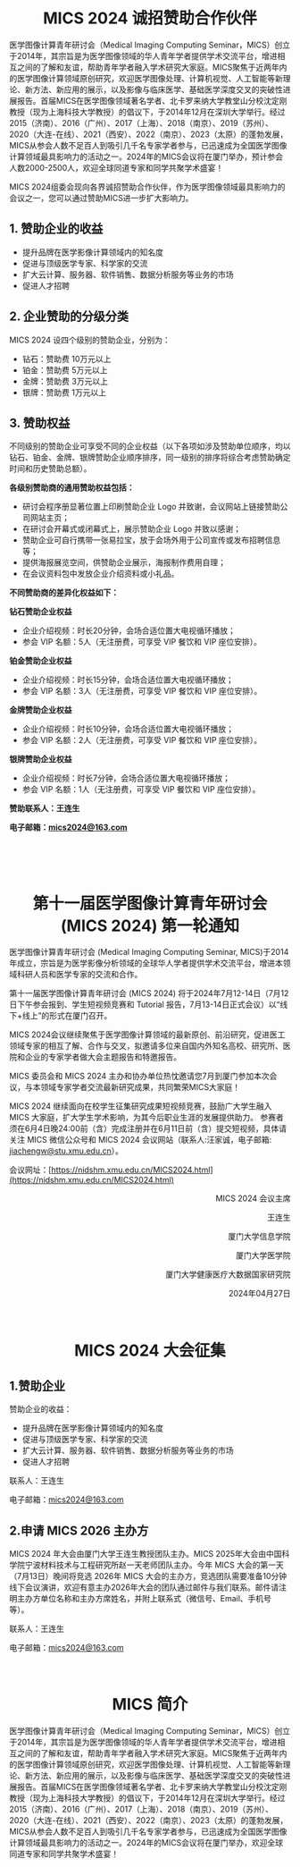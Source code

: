 <h1 align="center">MICS 2024 诚招赞助合作伙伴</h1>

医学图像计算青年研讨会（Medical Imaging Computing Seminar，MICS）创立于2014年，其宗旨是为医学图像领域的华人青年学者提供学术交流平台，增进相互之间的了解和友谊，帮助青年学者融入学术研究大家庭。MICS聚焦于近两年内的医学图像计算领域原创研究，欢迎医学图像处理、计算机视觉、人工智能等新理论、新方法、新应用的展示，以及影像与临床医学、基础医学深度交叉的突破性进展报告。首届MICS在医学图像领域著名学者、北卡罗来纳大学教堂山分校沈定刚教授（现为上海科技大学教授）的倡议下，于2014年12月在深圳大学举行。经过2015（济南）、2016（广州）、2017（上海）、2018（南京）、2019（苏州）、2020（大连-在线）、2021（西安）、2022（南京）、2023（太原）的蓬勃发展，MICS从参会人数不足百人到吸引几千名专家学者参与，已迅速成为全国医学图像计算领域最具影响力的活动之一。2024年的MICS会议将在厦门举办，预计参会人数2000-2500人，欢迎全球同道专家和同学共聚学术盛宴！

MICS 2024组委会现向各界诚招赞助合作伙伴，作为医学图像领域最具影响力的会议之一，您可以通过赞助MICS进一步扩大影响力。

## 1. 赞助企业的收益

- 提升品牌在医学影像计算领域内的知名度
- 促进与顶级医学专家、科学家的交流
- 扩大云计算、服务器、软件销售、数据分析服务等业务的市场
- 促进人才招聘

## 2. 企业赞助的分级分类

MICS 2024 设四个级别的赞助企业，分别为： 

- 钻石：赞助费 10万元以上
- 铂金：赞助费 5万元以上
- 金牌：赞助费 3万元以上
- 银牌：赞助费 1万元以上

## 3. 赞助权益
不同级别的赞助企业可享受不同的企业权益（以下各项如涉及赞助单位顺序，均以钻石、铂金、金牌、银牌赞助企业顺序排序，同一级别的排序将综合考虑赞助确定时间和历史赞助总额）。

**各级别赞助商的通用赞助权益包括：**

- 研讨会程序册显著位置上印刷赞助企业 Logo 并致谢，会议网站上链接赞助公司网站主页；
- 在研讨会开幕式或闭幕式上，展示赞助企业 Logo 并致以感谢；
- 赞助企业可自行携带一张易拉宝，放于会场外用于公司宣传或发布招聘信息等；
- 提供海报展览空间，供赞助企业展示，海报制作费用自理；
- 在会议资料包中发放企业介绍资料或小礼品。

**不同赞助商的差异化权益如下：**

**钻石赞助企业权益**

- 企业介绍视频：时长20分钟，会场合适位置大电视循环播放；
- 参会 VIP 名额：5人（无注册费，可享受 VIP 餐饮和 VIP 座位安排）。

**铂金赞助企业权益**

- 企业介绍视频：时长15分钟，会场合适位置大电视循环播放；
- 参会 VIP 名额：3人（无注册费，可享受 VIP 餐饮和 VIP 座位安排）。

**金牌赞助企业权益**

- 企业介绍视频：时长10分钟，会场合适位置大电视循环播放；
- 参会 VIP 名额：2人（无注册费，可享受 VIP 餐饮和 VIP 座位安排）。

**银牌赞助企业权益**

- 企业介绍视频：时长7分钟，会场合适位置大电视循环播放；
- 参会 VIP 名额：1人（无注册费，可享受 VIP 餐饮和 VIP 座位安排）。



**赞助联系人：王连生**

**电子邮箱：mics2024@163.com**

<br><br><br>




<h1 align="center">第十一届医学图像计算青年研讨会 (MICS 2024) 第一轮通知</h1>

医学图像计算青年研讨会 (Medical Imaging Computing Seminar, MICS)于2014年成立，宗旨是为医学影像分析领域的全球华人学者提供学术交流平台，增进本领域科研人员和医学专家的交流和合作。

第十一届医学图像计算青年研讨会 (MICS 2024) 将于2024年7月12-14日（7月12日下午参会报到、学生短视频竞赛和 Tutorial 报告，7月13-14日正式会议）以“线下+线上”的形式在厦门召开。

MICS 2024会议继续聚焦于医学图像计算领域的最新原创、前沿研究，促进医工领域专家的相互了解、合作与交叉，拟邀请多位来自国内外知名高校、研究所、医院和企业的专家学者做大会主题报告和特邀报告。

MICS 委员会和 MICS 2024 主办和协办单位热忱邀请您7月到厦门参加本次会议，与本领域专家学者交流最新研究成果，共同繁荣MICS大家庭！

MICS 2024 继续面向在校学生征集研究成果短视频竞赛，鼓励广大学生融入 MICS 大家庭，扩大学生学术影响，为其今后职业生涯的发展提供助力。
参赛者须在6月4日晚24:00前（含）完成注册并在6月11日前（含）提交短视频，具体请关注 MICS 微信公众号和 MICS 2024 会议网站（联系人:汪家诚，电子邮箱: [jiachengw@stu.xmu.edu.cn](mailto:jiachengw@stu.xmu.edu.cn)）。

会议网址：[https://nidshm.xmu.edu.cn/MICS2024.html](https://nidshm.xmu.edu.cn/MICS2024.html)

<div style="text-align: right;">
<p>MICS 2024 会议主席</p>
<p>王连生</p>
<p>厦门大学信息学院</p>
<p>厦门大学医学院</p>
 <p>厦门大学健康医疗大数据国家研究院</p>
<p>2024年04月27日</p>
</div>

<br>


<h1 align="center">MICS 2024 大会征集</h1>

##  1.赞助企业

赞助企业的收益：
* 提升品牌在医学影像计算领域内的知名度
* 促进与顶级医学专家、科学家的交流
* 扩大云计算、服务器、软件销售、数据分析服务等业务的市场
* 促进人才招聘

联系人：王连生

电子邮箱：[mics2024@163.com](mailto:mics2024@163.com)



## 2.申请 MICS 2026 主办方

MICS 2024 年大会由厦门大学王连生教授团队主办。MICS 2025年大会由中国科学院宁波材料技术与工程研究所赵一天老师团队主办。今年 MICS 大会的第一天（7月13日）晚间将竞选 2026年 MICS 大会的主办方，竞选团队需要准备10分钟线下会议演讲，欢迎有意主办2026年大会的团队通过邮件与我们联系。邮件请注明主办方单位名称和主办方席姓名，并附上联系式（微信号、Email、手机号等）。

联系人：王连生

电子邮箱：[mics2024@163.com](mailto:mics2024@163.com)

<br>
<h1 align="center">MICS 简介</h1>

医学图像计算青年研讨会（Medical Imaging Computing Seminar，MICS）创立于2014年，其宗旨是为医学图像领域的华人青年学者提供学术交流平台，增进相互之间的了解和友谊，帮助青年学者融入学术研究大家庭。MICS聚焦于近两年内的医学图像计算领域原创研究，欢迎医学图像处理、计算机视觉、人工智能等新理论、新方法、新应用的展示，以及影像与临床医学、基础医学深度交叉的突破性进展报告。首届MICS在医学图像领域著名学者、北卡罗来纳大学教堂山分校沈定刚教授（现为上海科技大学教授）的倡议下，于2014年12月在深圳大学举行。经过2015（济南）、2016（广州）、2017（上海）、2018（南京）、2019（苏州）、2020（大连-在线）、2021（西安）、2022（南京）、2023（太原）的蓬勃发展，MICS从参会人数不足百人到吸引几千名专家学者参与，已迅速成为全国医学图像计算领域最具影响力的活动之一。2024年的MICS会议将在厦门举办，欢迎全球同道专家和同学共聚学术盛宴！ 

 

 
